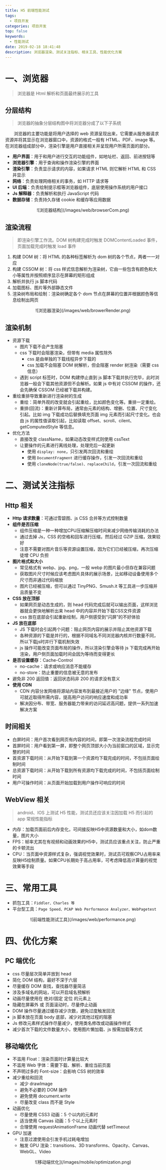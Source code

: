 ```yaml
---
title: H5 前端性能测试
tags:
  - 项目开发
categories: 项目开发
top: false
keywords:
  - 性能测试
date: 2019-02-18 18:41:48
description: 浏览器渲染、测试关注指标、相关工具、性能优化方案
---
```


# 一、浏览器
> 浏览器是 Html 解析和页面最终展示的工具


## 分层结构
> 浏览器的抽象分层结构图中将浏览器分成了以下子系统

  <div style="text-indent: 2em;">浏览器的主要功能是将用户选择的 web 资源呈现出来，它需要从服务器请求资源并将其显示在浏览器窗口中，资源的格式一般有 HTML、PDF、image 等。在浏览器组成部分中，渲染引擎是用户直接相关并呈现用户所需页面的部分。</div>


  * __用户界面__：用于和用户进行交互的功能组件，如地址栏、返回、前进按钮等
  * __浏览器引擎__：用于查询和操作渲染引擎的界面
  * __渲染引擎__：负责显示请求的内容，如果请求 HTML 则它解析 HTML 和 CSS 并显示
  * __网络__：负责处理网络相关的事务，如 HTTP 请求等
  * __UI 后端__：负责绘制提示框等浏览器组件，底层使用操作系统的用户接口
  * __Js 解释器__：负责解析和执行 JavaScript 代码
  * __数据存储__：负责持久存储 cookie 和缓存等应用数据

  <div align="center"> 
    ![浏览器结构](/images/web/browserCom.png)
  </div> 


## 渲染流程
> 即渲染引擎工作流。DOM 树构建完成时触发 DOMContentLoaded 事件，页面加载完成时触发 load 事件

  1. 构建 DOM 树：将 HTML 的各种标签解析为 dom 树的各个节点，两者一一对应
  2. 构建 CSSOM 树：将 css 样式信息解析为渲染树，它由一些包含有颜色和大小等属性并按照顺序显示在屏幕的矩形组成
  3. 解析并执行 js 脚本代码
  4. 加载图标、图片等外部静态文件
  5. 渲染树布局和绘制：渲染树确定各个 dom 节点在屏幕的位置并根据颜色等信息绘制出网页

  <div align="center">
    ![浏览器渲染](/images/web/browerRender.png) 
  </div> 


## 渲染机制
  * 资源下载
    * 图片下载不会产生阻塞
    * css 下载时会阻塞渲染，但带有 media 属性除外
      * css 是由单独的下载线程异步下载的
      * css 加载不会阻塞 DOM 树解析，但会阻塞 render 树渲染（需要 css 信息）
    * 遇到 script 标签时，DOM 构建停止直到 js 脚本下载并执行完毕，此时浏览器一般会下载其他资源但不会解析。如果 js 中有对 CSSOM 的操作，还会先确保 CSSOM 已经被下载并构建。
  * 重绘重排导致重新进行渲染树的生成
    * 重绘：简单外观的改变就会引起重绘，比如颜色变化等。重排一定重绘。
    * 重排(回流)：重新计算布局，通常由元素的结构、增删、位置、尺寸变化引起。比如 img 下载成功后替换填充页面 img 元素而引起尺寸变化。也会由 js 的属性值读取引起，比如读取 offset、scroll、cilent、getComputedStyle 等信息。
  * 优化方法
    * 直接改变 className，如果动态改变样式则使用 cssText
    * 让要操作的元素进行离线处理，处理完后一起更新
      * 使用 `display: none`，只引发两次回流和重绘
      * 使用 `DocumentFragment` 进行缓存操作，引发一次回流和重绘
      * 使用 `cloneNode(true/false)、replaceChild`，引发一次回流和重绘



# 二、测试关注指标

## Http 相关

  * __Http 请求数量__：可通过雪碧图、js CSS 合并等方式控制数量
  * __组件是否压缩__
    * 组件压缩是一种一种增加CPU压缩解压缩时间来减少网络传输消耗的办法
    * 通过去掉 Js，CSS 的空格和回车进行压缩，然后经过 GZIP 压缩，效果较好
    * 注意不需要对图片音乐等资源设置压缩，因为它们已经被压缩，再次压缩徒增 CPU 负担
  * __图片格式和大小__
    * 常见格式有 webp、jpg、png，一般 webp 的图片最小但存在兼容问题
    * 获取图片尺寸时候应该考虑图片具体的展示场景，比如移动设备使用多个尺寸而非通过代码缩放
    * 图片已经被压缩，但可以通过 TinyPNG、Smush.it 等工具进一步压缩并且质量不变
  * __CSS 放在顶部__
    * 如果网页是动态生成的，则 head 代码完成后就可以输出页面，这样浏览器就会更快地解析出来 head 中的内容并开始下载CSS文件资源
    * css 放在底部会引起重新绘制，用户侧感受到“闪屏”的不好体验
  * __JS 放在底部__
    * JS 下载时会引起两个问题：阻止网页内容的展示并阻止其他资源下载
    * 各种资源的下载是并行的，根据不同域名不同浏览器内核并行数量不同，所以下载js时并行下载机制失效
    * js 操作可能改变页面布局的操作，所以渲染引擎会等待 js 下载完成再开始渲染，用户侧页面加载时间会因为等待而变得更长
  * __是否设置缓存__：Cache-Control
    * no-cache：请求或响应消息不能缓存
    * no-store：防止重要的信息被无意的发布
  * 避免非 200 返回值：返回状态码非 200 的请求没有意义
  * __使用 CDN__
    * CDN 内容分发网络将源站内容发布到最接近用户的 "边缘" 节点，使用户可就近取得所需内容，提高用户访问的响应速度和成功率
    * 解决因分布、带宽、服务器能力带来的访问延迟高问题，提供一系列加速解决方案


## 时间相关
  * 白屏时间：用户首次看到网页有内容的时间，即第一次渲染流程完成时间
  * 首屏时间：用户看到第一屏，即整个网页顶部大小为当前窗口的区域，显示完整的时间
  * 首资源下载时间：从开始下载到第一个资源均下载完成的时间，不包括页面绘制时间
  * 总资源下载时间：从开始下载到所有资源均下载完成的时间，不包括页面绘制时间
  * 用户可操作时间：从页面开始加载到用户操作可响应的时间


## WebView 相关
> android、IOS 上测试 H5 性能，测试员还应该关注因加载 H5 而引起的 app 常规性能指标

  * 内存：加载页面前后内存变化，可间接反映H5中资源数量和大小，如dom数量，图片大小
  * FPS：帧率尤其在有视频和动画效果的H5中，测试员应该重点关注，防止严重的卡顿流出
  * CPU：当页面中资源样式复杂，强调视觉效果时，测试员可观察CPU占用率来反映H5绘制质量。如果CPU长期处于高占用率，可考虑降低高计算量的视觉效果等手段



# 三、常用工具

  * 抓包工具：`Fiddler、Charles 等`
  * 平台型工具：`Page Speed、PCAP Web Performance Analyzer、WebPagetest`

  <div align="center">
    ![前端性能测试工具](/images/web/performance.png) 
  </div> 


# 四、优化方案

## PC 端优化
  * css 尽量层次简单并放到 head
  * 简化 DOM 结构，最好不深于六层
  * 尽量缓存 DOM 查找，查找器尽量简洁
  * 涉及多域名的网站，可以开启域名预解析
  * 动画尽量使用在 绝对/固定 定位 的元素上
  * 隐藏在屏幕外 或 页面滚动时，尽量停止动画
  * DOM 操作尽量通过缓存减少次数，避免过度触发回流
  * js 脚本放在页面 body 底部，减少对其他过程的阻塞
  * Js 修改元素样式操作尽量减少，使用类名修改或动画操作样式
  * 减少首次下载的文件数量大小，使用图片懒加载、js 按需加载等方式



## 移动端优化
  * 不滥用 Float：渲染页面时计算量比较大
  * 不滥用 Web 字体：需要下载、解析、重绘当前页面
  * 不声明过多的 Font-size：会影响 CSS 树的效率
  * 减少重绘和回流
    * 减少 drawImage
    * 避免不必要的 DOM 操作
    * 避免使用 document.write
    * 尽量改变 class 而不是 Style
  * 动画优化
    * 尽量使用 CSS3 动画：5 个以内的元素时
    * 适当使用 Canvas 动画：5 个以上元素时
    * 合理使用 requestAnimationFrame 动画代替 setTimeout
  * GPU 加速
    * 注意过渡使用会引发手机过耗电增加
    * 触发 GPU 渲染：transitions、3D transforms、Opacity、Canvas、WebGL、Video
    

  <div align="center"> 
    ![移动端优化](/images/mobile/optimization.png) 
  </div>








